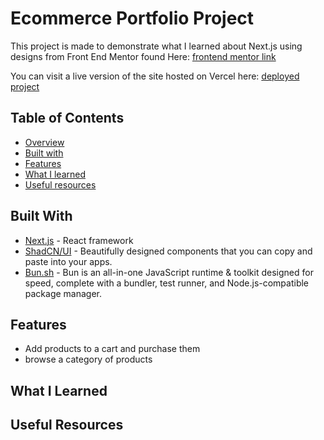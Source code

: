 # Ecommerce Portfolio Project

This project is made to demonstrate what I learned about Next.js using designs from Front End Mentor found Here:
[frontend mentor link](https://www.frontendmentor.io/challenges/audiophile-ecommerce-website-C8cuSd_wx)

You can visit a live version of the site hosted on Vercel here:
[deployed project](https://audiophile-ecommerce-project-clue355.vercel.app/)

## Table of Contents

-   [Overview](#ecommerce-portfolio-project)
-   [Built with](#built-with)
-   [Features](#features)
-   [What I learned](#what-i-learned)
-   [Useful resources](#useful-resources)

## Built With

-   [Next.js](https://nextjs.org/) - React framework
-   [ShadCN/UI](https://ui.shadcn.com/) - Beautifully designed components that you can copy and paste into your apps.
-   [Bun.sh](https://bun.sh/) - Bun is an all-in-one JavaScript runtime & toolkit designed for speed, complete with a
    bundler, test runner, and Node.js-compatible package manager.

## Features

-   Add products to a cart and purchase them
-   browse a category of products

## What I Learned

## Useful Resources
